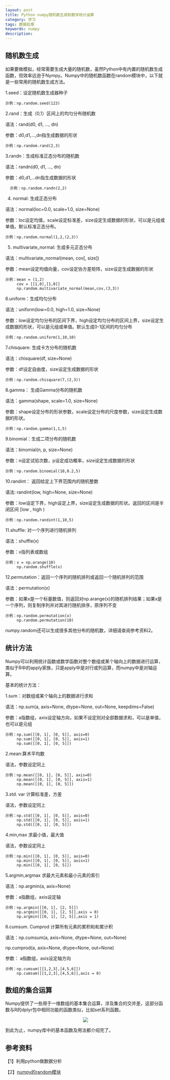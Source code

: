 ```yaml
---
layout: post
title: Python numpy随机数生成和数学统计运算	
category: 学习
tags: 数据处理
keywords: numpy 
description: 
---
```


## 随机数生成

如果要做模拟，经常需要生成大量的随机数，虽然Python中有内置的随机数生成函数，但效率远逊于Nympy。Numpy中的随机数函数在random模块中，以下就是一些常用的随机数生成方法。

1.seed：设定随机数生成器种子
    
    示例：np.random.seed(123)

2.rand：生成（0,1）区间上的均匀分布随机数
  
语法：rand(d0, d1, ..., dn)

参数：d0,d1,…,dn指生成数据的形状

    示例：np.random.rand(2,3)
    
3.randn：生成标准正态分布的随机数
       
语法：randn(d0, d1, ..., dn)
       
参数：d0,d1,…dn指生成数据的形状
    
      示例：np.random.randn(2,2)
    
4.  normal: 生成正态分布
       
语法：normal(loc=0.0, scale=1.0, size=None)
       
参数：loc设定均值，scale设定标准差，size设定生成数据的形状，可以是元组或单值。默认标准正态分布。
     
    示例：np.random.normal(1,2,(2,3))
    
5.  multivariate_normal: 生成多元正态分布
       
语法：multivariate_normal(mean, cov[, size])
       
参数：mean设定均值向量，cov设定协方差矩阵，size设定生成数据的形状
       
    示例：mean = (1,2)
         cov = [[1,0],[1,0]]
         np.random.multivariate_normal(mean,cov,(3,3))
    
6.uniform：生成均匀分布
       
语法：uniform(low=0.0, high=1.0, size=None)
       
参数：low设定均匀分布的区间下界，high设定均匀分布的区间上界，size设定生成数据的形状，可以是元组或单值。默认生成0-1区间的均匀分布
       
    示例：np.random.uniform(1,10,10)
     
7.chisquare: 生成卡方分布的随机数
       
语法：chisquare(df, size=None)
       
参数：df设定自由度，size设定生成数据的形状
    
    示例：np.random.chisquare(7,(2,3))
     
8.gamma： 生成Gamma分布的随机数
       
语法：gamma(shape, scale=1.0, size=None)
       
参数：shape设定分布的形状参数，scale设定分布的尺度参数，size设定生成数据的形状。
       
    示例：np.random.gamma(1,1,5)
    
9.binomial：生成二项分布的随机数
       
语法：binomial(n, p, size=None)
       
参数：n设定试验次数，p设定成功概率，size设定生成数据的形状
       
    示例：np.random.binomial(10,0.2,5)
  
10.randint： 返回给定上下界范围内的随机整数
       
语法: randint(low, high=None, size=None)
       
参数：low设定下界，high设定上界，size设定生成数据的形状。返回的区间是半闭区间 [low , high )
       
    示例：np.random.randint(1,10,5)
    
11.shuffle: 对一个序列进行随机排列
       
语法：shuffle(x)
       
参数：x指列表或数组
       
    示例：x = np.arange(10)
         np.random.shuffle(x)
    
12.permutation：返回一个序列的随机排列或返回一个随机排列的范围
      
语法：permutation(x)
      
参数：如果x是一个标量数值，则返回对np.arange(x)的随机排列结果；如果x是一个序列，则复制序列并对其进行随机排序，原序列不变
      
    示例：np.random.permutation(x)
         np.random.permutation(10)
    
numpy.random还可以生成很多其他分布的随机数，详细请查阅参考资料2。

## 统计方法
    
Numpy可以利用统计函数或数学函数对整个数组或某个轴向上的数据进行运算，类似于R中的apply家族，只是apply中是对行或列运算，而numpy中是对轴运算。
    
基本的统计方法：
    
1.sum：对数组或某个轴向上的数据进行求和
        
语法：np.sum(a, axis=None, dtype=None, out=None, keepdims=False)
        
参数：a指数组，axis设定轴方向，如果不设定则对全部数据求和，可以是单值，也可以是元组
        
    示例：np.sum([[0, 1], [0, 5]], axis=0)
         np.sum([[0, 1], [0, 5]], axis=1)
         np.sum([[0, 1], [0, 5]])
    
2.mean:算术平均数
       
语法，参数设定同上
       
    示例：np.mean([[0, 1], [0, 5]], axis=0)
         np.mean([[0, 1], [0, 5]], axis=1)
         np.mean([[0, 1], [0, 5]])
    
3.std. var 计算标准差，方差
       
语法，参数设定同上
       
    示例：np.std([[0, 1], [0, 5]], axis=0)
         np.std([[0, 1], [0, 5]], axis=1)
         np.std([[0, 1], [0, 5]])
    
4.min,max 求最小值，最大值
       
语法，参数设定同上
      
    示例：np.min([[0, 1], [0, 5]], axis=0)
         np.min([[0, 1], [0, 5]], axis=1)
         np.min([[0, 1], [0, 5]])
    
5.argmin,argmax 求最大元素和最小元素的索引
       
语法：np.argmin(a, axis=None)
       
参数：a指数组，axis设定轴
      
    示例：np.argmin([[0, 1], [2, 5]])
         np.argmin([[0, 1], [2, 5]],axis = 0)
         np.argmin([[0, 1], [2, 5]],axis = 1)
   
6.cumsum. Cumprod 计算所有元素的累积和和累计积
       
语法：np.cumsum(a, axis=None, dtype=None, out=None)
     
np.cumprod(a, axis=None, dtype=None, out=None)
     
参数： a指数组，axis设定轴方向
      
    示例：np.cumsum([[1,2,3],[4,5,6]])
         np.cumsum([[1,2,3],[4,5,6]],axis = 0)

## 数组的集合运算

Numpy提供了一些用于一维数组的基本集合运算，涉及集合的交并差，这部分函数与R的dplyr包中相同功能的函数类似，比如set系列函数。

<div align="center"><img src="http://7xo51k.com1.z0.glb.clouddn.com/numpy集合运算.png-wx"></div>

到此为止，numpy库中的基本函数及用法都介绍完了。

## 参考资料

【1】利用python做数据分析
    
【2】[numpy的random模块](http://www.mamicode.com/info-detail-507676.html)